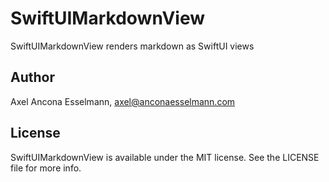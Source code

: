 # SwiftUIMarkdownView

SwiftUIMarkdownView renders markdown as SwiftUI views

## Author

Axel Ancona Esselmann, axel@anconaesselmann.com

## License

SwiftUIMarkdownView is available under the MIT license. See the LICENSE file for more info.

